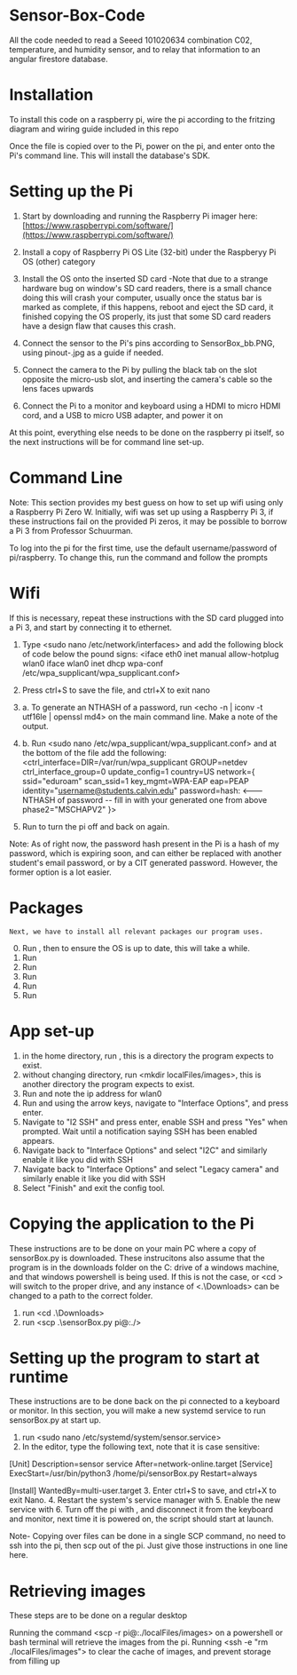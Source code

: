 # Sensor-Box-Code
All the code needed to read a Seeed 101020634 combination C02, temperature, and humidity sensor, and to relay that information to an angular firestore database.

# Installation
To install this code on a raspberry pi, wire the pi according to the fritzing diagram and wiring guide included in this repo

Once the file is copied over to the Pi, power on the pi, and enter <pip install firebase-admin> onto the Pi's command line. This will install the database's SDK.

# Setting up the Pi
1. Start by downloading and running the Raspberry Pi imager here: [https://www.raspberrypi.com/software/](https://www.raspberrypi.com/software/)
2. Install a copy of Raspberry Pi OS Lite (32-bit) under the Raspberyy Pi OS (other) category
3. Install the OS onto the inserted SD card
    -Note that due to a strange hardware bug on window's SD card readers, there is a small chance doing this will crash your computer, usually once the status bar is marked as complete, if this happens, reboot and eject the SD card, it finished copying the OS properly, its just that some SD card readers have a design flaw that causes this crash.

3. Connect the sensor to the Pi's pins according to SensorBox_bb.PNG, using pinout-.jpg as a guide if needed.
4. Connect the camera to the Pi by pulling the black tab on the slot opposite the micro-usb slot, and inserting the camera's cable so the lens faces upwards
5. Connect the Pi to a monitor and keyboard using a HDMI to micro HDMI cord, and a USB to micro USB adapter, and power it on

At this point, everything else needs to be done on the raspberry pi itself, so the next instructions will be for command line set-up.

# Command Line
Note: This section provides my best guess on how to set up wifi using only a Raspberry Pi Zero W. Initially, wifi was set up using a Raspberry Pi 3, if these instructions fail on the provided Pi zeros, it may be possible to borrow a Pi 3 from Professor Schuurman. 

To log into the pi for the first time, use the default username/password of pi/raspberry.
To change this, run the command <passwd> and follow the prompts

# Wifi
If this is necessary, repeat these instructions with the SD card plugged into a Pi 3, and start by connecting it to ethernet.
1. Type <sudo nano /etc/network/interfaces> and add the following block of code below the pound signs:
<iface eth0 inet manual
allow-hotplug wlan0
iface wlan0 inet dhcp
    wpa-conf /etc/wpa_supplicant/wpa_supplicant.conf>

2. Press ctrl+S to save the file, and ctrl+X to exit nano
3. a. To generate an NTHASH of a password, run <echo -n <password> | iconv -t utf16le | openssl md4> on the main command line. Make a note of the output.
3. b. Run <sudo nano /etc/wpa_supplicant/wpa_supplicant.conf> and at the bottom of the file add the following:
<ctrl_interface=DIR=/var/run/wpa_supplicant GROUP=netdev
ctrl_interface_group=0
update_config=1
country=US
network={
      ssid="eduroam"
      scan_ssid=1
      key_mgmt=WPA-EAP
      eap=PEAP
      identity="username@students.calvin.edu"
      password=hash:<HashValue>           <--- NTHASH of password -- fill in with your generated one from above
      phase2="MSCHAPV2"
   }>

4. Run <sudo reboot> to turn the pi off and back on again. 

Note: As of right now, the password hash present in the Pi is a hash of my password, which is expiring soon, and can either be replaced with another student's email password, or by a CIT generated password. However, the former option is a lot easier.

# Packages
    Next, we have to install all relevant packages our program uses.
0. Run <sudo apt-get update>, then <sudo apt-get upgrade> to ensure the OS is up to date, this will take a while.
1. Run <sudo pip install requests>
2. Run <sudo pip install scd30_i2c>
3. Run <sudo pip install oauth2client>
4. Run <sudo pip install subprocess>
5. Run <sudo  pip install picamera>

# App set-up
1. in the home directory, run <mkdir localFiles>, this is a directory the program expects to exist.
2. without changing directory, run <mkdir localFiles/images>, this is another directory the program expects to exist.
3. Run <ifconfig> and note the ip address for wlan0
4. Run <sudo raspi-config> and using the arrow keys, navigate to "Interface Options", and press enter.
5. Navigate to "I2 SSH" and press enter, enable SSH and press "Yes" when prompted. Wait until a notification saying SSH has been enabled appears.
6. Navigate back to "Interface Options" and select "I2C" and similarly enable it like you did with SSH
7. Navigate back to "Interface Options" and select "Legacy camera" and similarly enable it like you did with SSH
8. Select "Finish" and exit the config tool.

# Copying the application to the Pi
These instructions are to be done on your main PC where a copy of sensorBox.py is downloaded. These instrucitons also assume that the program is in the downloads folder on the C: drive of a windows machine, and that windows powershell is being used.
If this is not the case, <cd D:> or <cd <Drive Letter>> will switch to the proper drive, and any instance of <.\Downloads> can be changed to a path to the correct folder.

1. run <cd .\Downloads>
2. run <scp .\sensorBox.py pi@<Recorded IP Address>:./>

# Setting up the program to start at runtime
These instructions are to be done back on the pi connected to a keyboard or monitor. In this section, you will make a new systemd service to run sensorBox.py at start up.
1. run <sudo nano /etc/systemd/system/sensor.service>
2. In the editor, type the following text, note that it is case sensitive:

[Unit]
Description=sensor service
After=network-online.target
[Service]
ExecStart=/usr/bin/python3 /home/pi/sensorBox.py
Restart=always

[Install]
WantedBy=multi-user.target
3. Enter ctrl+S to save, and ctrl+X to exit Nano.
4. Restart the system's service manager with <sudo systemctl daemon-reload>
5. Enable the new service with <sudo systemctl enable sensor.service>
6. Turn off the pi with <sudo halt>, and disconnect it from the keyboard and monitor, next time it is powered on, the script should start at launch.

Note- Copying over files can be done in a single SCP command, no need to ssh into the pi, then scp out of the pi. Just give those instructions in one line here.

# Retrieving images
These steps are to be done on a regular desktop

Running the command <scp -r pi@<IP address>:./localFiles/images> on a powershell or bash terminal will retrieve the images from the pi.
Running <ssh -e "rm ./localFiles/images"> to clear the cache of images, and prevent storage from filling up